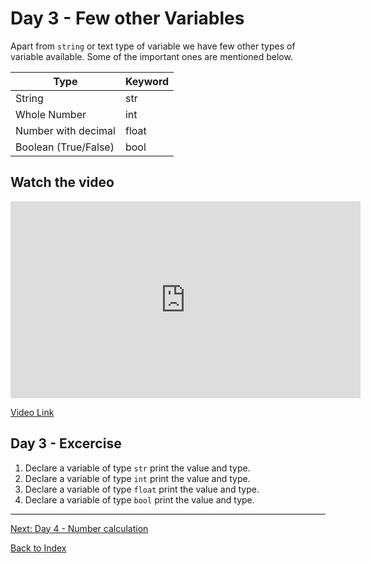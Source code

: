 # Day 3 - Few other Variables

Apart from `string` or text type of variable we have few other types of variable available. Some of the important ones are mentioned below.

|Type|Keyword|
|------|------|
|String|str|
|Whole Number|int|
|Number with decimal|float|
|Boolean (True/False)|bool|

## Watch the video

<iframe width="560" height="315" src="https://www.youtube.com/embed/IPWNOTcagzA" frameborder="0" allow="accelerometer; autoplay; encrypted-media; gyroscope; picture-in-picture" allowfullscreen></iframe>

[Video Link](https://www.youtube.com/watch?v=IPWNOTcagzA)

<!--
$\alpha, \Alpha, \beta, \Beta, \gamma, \Gamma, \pi, \Pi, \phi, \varphi, \mu, \Phi$
-->

## Day 3 - Excercise

1. Declare a variable of type `str` print the value and type.
2. Declare a variable of type `int` print the value and type.
3. Declare a variable of type `float` print the value and type.
4. Declare a variable of type `bool` print the value and type.

---
[Next: Day 4 - Number calculation](04-day04.md)

[Back to Index](index.md)
